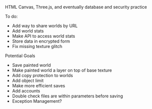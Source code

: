 HTML Canvas, Three.js, and eventually database and security practice

To do:
- Add way to share worlds by URL
- Add world stats
- Make API to access world stats
- Store data in encrypted form
- Fix missing texture glitch

Potential Goals
- Save painted world
- Make painted world a layer on top of base texture
- Add copy protection to worlds
- Add object limit
- Make more efficient saves
- Add accounts
- Double check files are within parameters before saving
- Exception Management?
